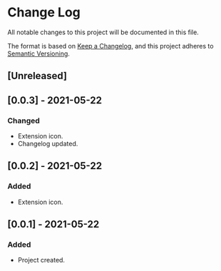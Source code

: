 # Change Log

All notable changes to this project will be documented in this file.

The format is based on [Keep a Changelog](https://keepachangelog.com/en/1.0.0/), and this project adheres to [Semantic Versioning](https://semver.org/spec/v2.0.0.html).

## [Unreleased]

## [0.0.3] - 2021-05-22
### Changed
- Extension icon.
- Changelog updated.

## [0.0.2] - 2021-05-22
### Added
- Extension icon.

## [0.0.1] - 2021-05-22
### Added
- Project created.
